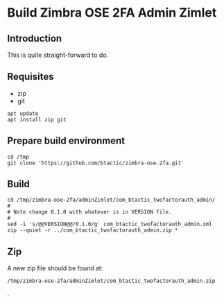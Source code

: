 # Build Zimbra OSE 2FA Admin Zimlet

## Introduction

This is quite straight-forward to do.

## Requisites

- zip
- git

```
apt update
apt install zip git
```

## Prepare build environment

```
cd /tmp
git clone 'https://github.com/btactic/zimbra-ose-2fa.git'
```

## Build

```
cd /tmp/zimbra-ose-2fa/adminZimlet/com_btactic_twofactorauth_admin/
#
# Note change 0.1.0 with whatever is in VERSION file.
#
sed -i 's/@@VERSION@@/0.1.0/g' com_btactic_twofactorauth_admin.xml
zip --quiet -r ../com_btactic_twofactorauth_admin.zip *
```

## Zip

A new zip file should be found at:
```
/tmp/zimbra-ose-2fa/adminZimlet/com_btactic_twofactorauth_admin.zip
```
.
